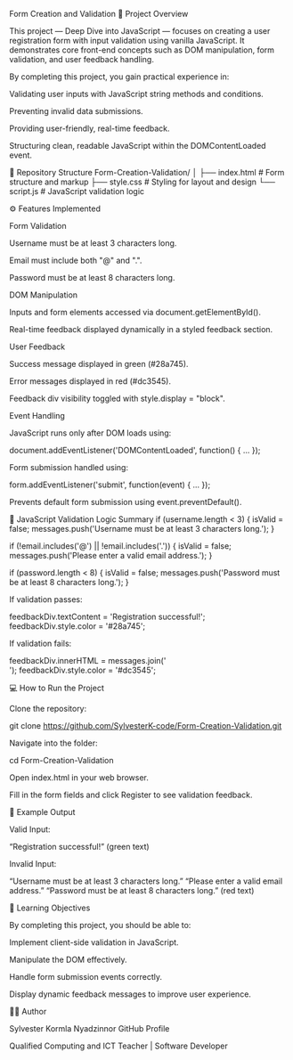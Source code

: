 Form Creation and Validation
🧠 Project Overview

This project — Deep Dive into JavaScript — focuses on creating a user registration form with input validation using vanilla JavaScript. It demonstrates core front-end concepts such as DOM manipulation, form validation, and user feedback handling.

By completing this project, you gain practical experience in:

Validating user inputs with JavaScript string methods and conditions.

Preventing invalid data submissions.

Providing user-friendly, real-time feedback.

Structuring clean, readable JavaScript within the DOMContentLoaded event.

📂 Repository Structure
Form-Creation-Validation/
│
├── index.html        # Form structure and markup
├── style.css         # Styling for layout and design
└── script.js         # JavaScript validation logic

⚙️ Features Implemented

Form Validation

Username must be at least 3 characters long.

Email must include both "@" and ".".

Password must be at least 8 characters long.

DOM Manipulation

Inputs and form elements accessed via document.getElementById().

Real-time feedback displayed dynamically in a styled feedback section.

User Feedback

Success message displayed in green (#28a745).

Error messages displayed in red (#dc3545).

Feedback div visibility toggled with style.display = "block".

Event Handling

JavaScript runs only after DOM loads using:

document.addEventListener('DOMContentLoaded', function() { ... });


Form submission handled using:

form.addEventListener('submit', function(event) { ... });


Prevents default form submission using event.preventDefault().

🧩 JavaScript Validation Logic Summary
if (username.length < 3) {
  isValid = false;
  messages.push('Username must be at least 3 characters long.');
}

if (!email.includes('@') || !email.includes('.')) {
  isValid = false;
  messages.push('Please enter a valid email address.');
}

if (password.length < 8) {
  isValid = false;
  messages.push('Password must be at least 8 characters long.');
}


If validation passes:

feedbackDiv.textContent = 'Registration successful!';
feedbackDiv.style.color = '#28a745';


If validation fails:

feedbackDiv.innerHTML = messages.join('<br>');
feedbackDiv.style.color = '#dc3545';

💻 How to Run the Project

Clone the repository:

git clone https://github.com/SylvesterK-code/Form-Creation-Validation.git


Navigate into the folder:

cd Form-Creation-Validation


Open index.html in your web browser.

Fill in the form fields and click Register to see validation feedback.

🧾 Example Output

Valid Input:

“Registration successful!” (green text)

Invalid Input:

“Username must be at least 3 characters long.”
“Please enter a valid email address.”
“Password must be at least 8 characters long.”
(red text)

📘 Learning Objectives

By completing this project, you should be able to:

Implement client-side validation in JavaScript.

Manipulate the DOM effectively.

Handle form submission events correctly.

Display dynamic feedback messages to improve user experience.

🧑‍💻 Author

Sylvester Kormla Nyadzinnor
GitHub Profile

Qualified Computing and ICT Teacher | Software Developer